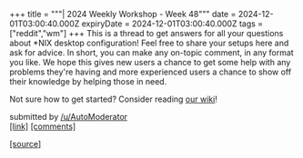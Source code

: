 +++
title = """| 2024 Weekly Workshop - Week 48"""
date = 2024-12-01T03:00:40.000Z
expiryDate = 2024-12-01T03:00:40.000Z
tags = ["reddit","wm"]
+++
This is a thread to get answers for all your questions about \*NIX desktop configuration! Feel free to share your setups here and ask for advice. In short, you can make any on-topic comment, in any format you like. We hope this gives new users a chance to get some help with any problems they're having and more experienced users a chance to show off their knowledge by helping those in need.

Not sure how to get started? Consider reading [our wiki](https://www.reddit.com/r/unixporn/wiki/index/)!

submitted by [/u/AutoModerator](https://www.reddit.com/user/AutoModerator)  
[\[link\]](https://www.reddit.com/r/unixporn/comments/1h3tkg4/2024_weekly_workshop_week_48/) [\[comments\]](https://www.reddit.com/r/unixporn/comments/1h3tkg4/2024_weekly_workshop_week_48/)

[[source]](https://www.reddit.com/r/unixporn/comments/1h3tkg4/2024_weekly_workshop_week_48/)
